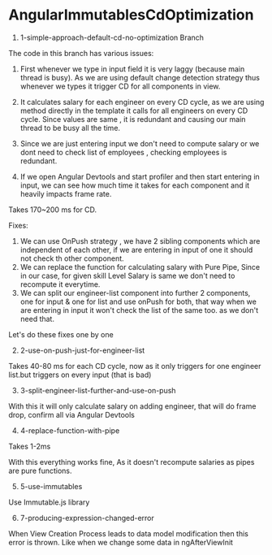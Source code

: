 # AngularImmutablesCdOptimization

1. 1-simple-approach-default-cd-no-optimization Branch

The code in this branch has various issues: 
1. First whenever we type in input field it is very laggy (because main thread is busy). As we are using default change detection strategy thus whenever we types it trigger CD for all components in view.
2. It calculates salary for each engineer on every CD cycle, as we are using method directly in the template it calls for all engineers on every CD cycle. Since values are same , it is redundant and causing our main thread to be busy all the time.
3. Since we are just entering input we don't need to compute salary or we dont need to check list of employees , checking employees is redundant.

4. If we open Angular Devtools and start profiler and then start entering in input, we can see how much time it takes for each component and it heavily impacts frame rate.

Takes 170~200 ms for CD.


Fixes: 
1. We can use OnPush strategy , we have 2 sibling components which are independent of each other, if we are entering in input of one it should not check th other component.
2. We can replace the function for calculating salary with Pure Pipe, Since in our case, for given skill Level Salary is same we don't need to recompute it everytime.
3.  We can split our engineer-list component into further 2 components, one for input & one for list and use onPush for both, that way when we are entering in input it won't check the list of the same too. as we don't need that.

Let's do these fixes one by one 

2. 2-use-on-push-just-for-engineer-list

Takes 40-80 ms for each CD cycle, now as it only triggers for one engineer list.but triggers on every input (that is bad)

3. 3-split-engineer-list-further-and-use-on-push

With this it will only calculate salary on adding engineer, that will do frame drop, confirm all via Angular Devtools

4. 4-replace-function-with-pipe

Takes 1-2ms

With this everything works fine, As it doesn't recompute salaries as pipes are pure functions.

5. 5-use-immutables

Use Immutable.js library

6. 7-producing-expression-changed-error

When View Creation Process leads to data model modification then this error is thrown. Like when we change some data in ngAfterViewInit


